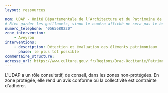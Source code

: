 ```yaml
---
layout: ressources

nom: UDAP - Unité Départementale de l’Architecture et du Patrimoine de l’Aveyron (et Architecte des Bâtiments de France)
# Bien garder les guillemets, sinon le numéro affiché ne sera pas le bon
numero_telephone: "0565680220" 
zone_intervention: 
    - Aveyron
interventions:
    - description: Détection et évaluation des éléments patrimoniaux
      phase: le plus tôt possible
commentaire_structure: 
adresse_url: https://www.culture.gouv.fr/Regions/Drac-Occitanie/Patrimoines-et-architecture/Espaces-proteges-Udap/Udap-12
---
```


L'UDAP a un rôle consultatif, de conseil, dans les zones non-protégées. En zone protégée, elle rend un avis conforme où la collectivité est contrainte d'adhérer.
